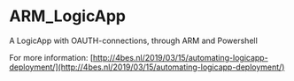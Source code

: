 # ARM_LogicApp
A LogicApp with OAUTH-connections, through ARM and Powershell

For more information: [http://4bes.nl/2019/03/15/automating-logicapp-deployment/](http://4bes.nl/2019/03/15/automating-logicapp-deployment/)
